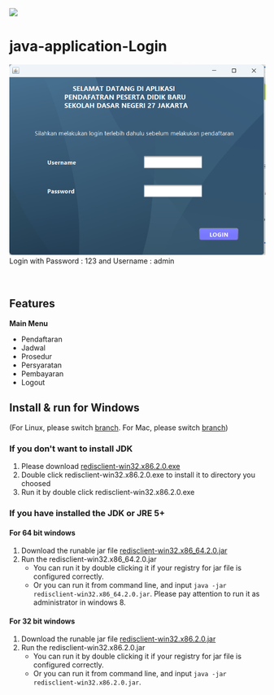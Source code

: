 ![](https://images.squarespace-cdn.com/content/v1/5a2ac8b190bcce09e2823e47/1541000779671-WLTMSI3406MC3VZAU2Q2/java-card.png)

# java-application-Login
![](https://github.com/dexalius/javaSwingAplikasi/blob/master/javaaplication1.png)<br>
Login with Password : 123 and Username : admin<br/>
<br/><br/>


## Features

**Main Menu**
* Pendaftaran
* Jadwal
* Prosedur
* Persyaratan
* Pembayaran
* Logout



## Install & run for Windows
(For Linux, please switch [branch](https://github.com/caoxinyu/RedisClient/tree/linux). For Mac, please switch [branch](https://github.com/caoxinyu/RedisClient/tree/OSX))
### If you don't want to install JDK

1. Please download [redisclient-win32.x86.2.0.exe](https://raw.githubusercontent.com/caoxinyu/RedisClient/windows/release/redisclient-win32.x86.2.0.exe)
2. Double click redisclient-win32.x86.2.0.exe to install it to directory you choosed
3. Run it by double click redisclient-win32.x86.2.0.exe


### If you have installed the JDK or JRE 5+ 

#### For 64 bit windows
 1. Download the runable jar file [redisclient-win32.x86_64.2.0.jar](https://github.com/caoxinyu/RedisClient/blob/windows/release/redisclient-win32.x86_64.2.0.jar?raw=true)
 2. Run the redisclient-win32.x86_64.2.0.jar
 	* You can run it by double clicking it if your registry for jar file is configured correctly.
 	* Or you can run it from command line, and input `java -jar redisclient-win32.x86_64.2.0.jar`. Please pay attention to run it as administrator in windows 8.
 	
#### For 32 bit windows
 1. Download the runable jar file [redisclient-win32.x86.2.0.jar](https://github.com/caoxinyu/RedisClient/blob/windows/release/redisclient-win32.x86.2.0.jar?raw=true)
 2. Run the redisclient-win32.x86.2.0.jar
 	* You can run it by double clicking it if your registry for jar file is configured correctly.
 	* Or you can run it from command line, and input `java -jar redisclient-win32.x86.2.0.jar`. 



